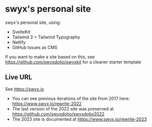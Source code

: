 # swyx's personal site

swyx's personal site, using:

- SvelteKit
- Tailwind 3 + Tailwind Typography
- Netlify
- GitHub Issues as CMS

If you want to make a site based on this, see https://github.com/swyxdotio/swyxkit for a cleaner starter template

## Live URL

See https://swyx.io

- You can see previous iterations of the site from 2017 here: https://www.swyx.io/rewrite-2022
- The last version of the 2022 site was preserved at https://github.com/swyxdotio/swyxdotio2022
- The 2023 site is documented at https://www.swyx.io/rewrite-2023